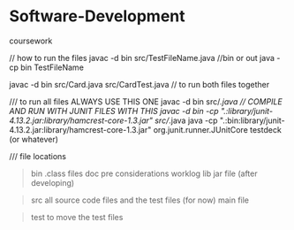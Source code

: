 # Software-Development
coursework

// how to run the files
javac -d bin src/TestFileName.java //bin or out
java -cp bin TestFileName

javac -d bin src/Card.java src/CardTest.java // to run both files together

/// to run all files ALWAYS USE THIS ONE 
javac -d bin src/*.java
// COMPILE AND RUN WITH JUNIT FILES WITH THIS 
javac -d bin -cp ".:library/junit-4.13.2.jar:library/hamcrest-core-1.3.jar" src/*.java
java -cp ".:bin:library/junit-4.13.2.jar:library/hamcrest-core-1.3.jar" org.junit.runner.JUnitCore testdeck (or whatever)


/// file locations 
> bin 
    .class files 
> doc
    pre
    considerations
    worklog 
>lib 
    jar file (after developing)

>src
    all source code files and the test files (for now)
    main file

>test
    to move the test files 


